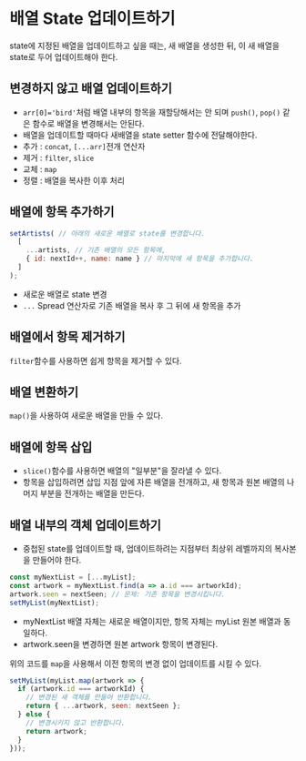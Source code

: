 # 배열 State 업데이트하기
state에 지정된 배열을 업데이트하고 싶을 때는, 새 배열을 생성한 뒤, 이 새 배열을 state로 두어 업데이트해야 한다.

## 변경하지 않고 배열 업데이트하기
- `arr[0]='bird'`처럼 배열 내부의 항목을 재할당해서는 안 되며 `push()`, `pop()` 같은 함수로 배열을 변경해서는 안된다.
- 배열을 업데이트할 때마다 새배열을 state setter 함수에 전달해야한다.
- 추가 : `concat`, `[...arr]`전개 연산자
- 제거 : `filter`, `slice`
- 교체 : `map`
- 정렬 : 배열을 복사한 이후 처리

## 배열에 항목 추가하기
```javascript
setArtists( // 아래의 새로운 배열로 state를 변경합니다.
  [
    ...artists, // 기존 배열의 모든 항목에,
    { id: nextId++, name: name } // 마지막에 새 항목을 추가합니다.
  ]
);
```
- 새로운 배열로 state 변경
- `...` Spread 연산자로 기존 배열을 복사 후 그 뒤에 새 항목을 추가

## 배열에서 항목 제거하기
`filter`함수를 사용하면 쉽게 항목을 제거할 수 있다.

## 배열 변환하기
`map()`을 사용하여 새로운 배열을 만들 수 있다.

## 배열에 항목 삽입
- `slice()`함수를 사용하면 배열의 "일부분"을 잘라낼 수 있다.
- 항목을 삽입하려면 삽입 지점 앞에 자른 배열을 전개하고, 새 항목과 원본 배열의 나머지 부분을 전개하는 배열을 만든다.

## 배열 내부의 객체 업데이트하기
- 중첩된 state를 업데이트할 때, 업데이트하려는 지점부터 최상위 레벨까지의 복사본을 만들어야 한다.

```javascript
const myNextList = [...myList];
const artwork = myNextList.find(a => a.id === artworkId);
artwork.seen = nextSeen; // 문제: 기존 항목을 변경시킵니다.
setMyList(myNextList);
```
- myNextList 배열 자체는 새로운 배열이지만, 항목 자체는 myList 원본 배열과 동일하다.
- artwork.seen을 변경하면 원본 artwork 항목이 변경된다.

위의 코드를 `map`을 사용해서 이전 항목의 변경 없이 업데이트를 시킬 수 있다.
```javascript
setMyList(myList.map(artwork => {
  if (artwork.id === artworkId) {
    // 변경된 새 객체를 만들어 반환합니다.
    return { ...artwork, seen: nextSeen };
  } else {
    // 변경시키지 않고 반환합니다.
    return artwork;
  }
}));
```

